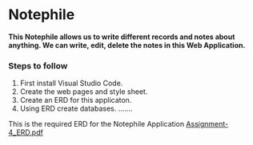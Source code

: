 # Notephile

**This Notephile allows us to write different records and notes about anything. We can write, edit, delete the notes in this Web Application.**

### Steps to follow
1. First install Visual Studio Code.
2. Create the web pages and style sheet.
3. Create an ERD for this applicaton.
4. Using ERD create databases.
   .......

This is the required ERD for the Notephile Application
   [Assignment-4_ERD.pdf](https://github.com/Keerthanaarrola07/Notephile/files/13185884/Assignment-4_ERD.pdf)
